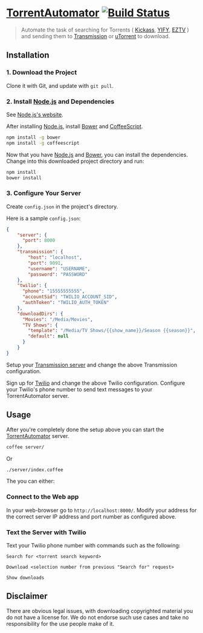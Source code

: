 [TorrentAutomator](https://github.com/Glavin001/TorrentAutomator) [![Build Status](https://travis-ci.org/Glavin001/TorrentAutomator.svg)](https://travis-ci.org/Glavin001/TorrentAutomator)
================

> Automate the task of searching for Torrents ( [Kickass](http://kickass.to/), [YIFY](https://yts.re/), [EZTV](http://eztv.it/) ) and sending them to [Transmission](https://www.transmissionbt.com/) or [uTorrent](http://www.utorrent.com/) to download.

## Installation

### 1. Download the Project

Clone it with Git, and update with `git pull`.

### 2. Install [Node.js](http://nodejs.org/) and Dependencies

See [Node.js's website](http://nodejs.org/).

After installing [Node.js](http://nodejs.org/),
install [Bower](http://bower.io/) and
[CoffeeScript](http://coffeescript.org/).

```bash
npm install -g bower
npm install -g coffeescript
```

Now that you have [Node.js](http://nodejs.org/)
and [Bower](http://bower.io/), you can install the dependencies.
Change into this downloaded project directory and run:

```bash
npm install
bower install
```

### 3. Configure Your Server

Create `config.json` in the project's directory.

Here is a sample `config.json`:

```json
{
    "server": {
      "port": 8000
    },
    "transmission": {
        "host": "localhost",
        "port": 9091,
        "username": "USERNAME",
        "password": "PASSWORD"
    },
    "twilio": {
      "phone": "15555555555",
      "accountSid": "TWILIO_ACCOUNT_SID",
      "authToken": "TWILIO_AUTH_TOKEN"
    },
    "downloadDirs": {
      "Movies": "/Media/Movies",
      "TV Shows": {
        "template": "/Media/TV Shows/{{show_name}}/Season {{season}}",
        "default": null
      }
    }
}
```

Setup your [Transmission server](https://www.transmissionbt.com/) and
change the above Transmission configuration.

Sign up for [Twilio](https://www.twilio.com) and
change the above Twilio configuration.
Configure your Twilio's phone number to send text messages to
your TorrentAutomator server.

## Usage

After you're completely done the setup above
you can start the [TorrentAutomator](https://github.com/Glavin001/TorrentAutomator) server.

```bash
coffee server/
```

Or

```bash
./server/index.coffee
```

The you can either:

### Connect to the Web app

In your web-browser go to `http://localhost:8000/`.
Modify your address for the correct server IP address and
port number as configured above.

### Text the Server with Twilio

Text your Twilio phone number with commands such as the following:

```
Search for <torrent search keyword>
```

```
Download <selection number from previous "Search for" request>
```

```
Show downloads
```

## Disclaimer

There are obvious legal issues, with downloading copyrighted material you do not have a license for. 
We do not endorse such use cases and take no responsibility for the use people make of it.
